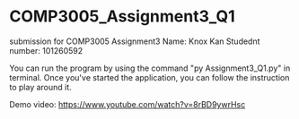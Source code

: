# COMP3005_Assignment3_Q1

submission for COMP3005 Assignment3
Name: Knox Kan
Studednt number: 101260592

You can run the program by using the command "py Assignment3_Q1.py" in terminal.
Once you've started the application, you can follow the instruction to play around it.

Demo video: https://www.youtube.com/watch?v=8rBD9ywrHsc
